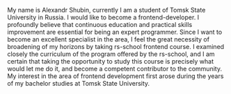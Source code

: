 My name is Alexandr Shubin, currently I am a student of Tomsk State
University in Russia. I would like to become a frontend-developer.
I profoundly believe that continuous education and practical skills improvement are essential
for being an expert programmer. Since I want to become an excellent specialist in the area, I
feel the great necessity of broadening of my horizons by taking rs-school frontend course.
I examined closely the curriculum of the program offered by the rs-school, and I
am certain that taking the opportunity to study this course is precisely what would let
me do it, and become a competent contributor to the community.
My interest in the area of frontend development first arose during the years of my
bachelor studies at Tomsk State University.
